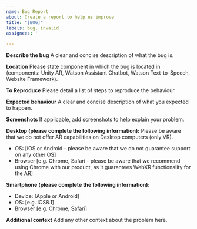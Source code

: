 ```yaml
---
name: Bug Report
about: Create a report to help us improve
title: "[BUG]"
labels: bug, invalid
assignees: ''

---
```


**Describe the bug**
A clear and concise description of what the bug is.

**Location**
Please state component in which the bug is located in (components: Unity AR, Watson Assistant Chatbot, Watson Text-to-Speech, Website Framework).

**To Reproduce**
Please detail a list of steps to reproduce the behaviour.

**Expected behaviour**
A clear and concise description of what you expected to happen.

**Screenshots**
If applicable, add screenshots to help explain your problem.

**Desktop (please complete the following information):**
Please be aware that we do not offer AR capabilities on Desktop computers (only VR).
 - OS: [iOS or Android - please be aware that we do not guarantee support on any other OS]
 - Browser [e.g. Chrome, Safari - please be aware that we recommend using Chrome with our product, as it guarantees WebXR functionality for the AR]

**Smartphone (please complete the following information):**
 - Device: [Apple or Android]
 - OS: [e.g. iOS8.1]
 - Browser [e.g. Chrome, Safari]

**Additional context**
Add any other context about the problem here.
